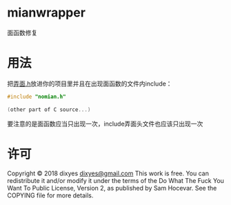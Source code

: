 # mianwrapper
面函数修复

# 用法
把[弄面.h](nomian.h)放进你的项目里并且在出现面函数的文件内include：
```C
#include "nomian.h"
  
(other part of C source...)
```
要注意的是面函数应当只出现一次，include弄面头文件也应该只出现一次

# 许可

Copyright © 2018 dixyes <dixyes@gmail.com>
This work is free. You can redistribute it and/or modify it under the
terms of the Do What The Fuck You Want To Public License, Version 2,
as published by Sam Hocevar. See the COPYING file for more details.
